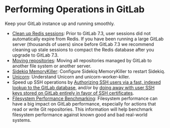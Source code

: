 # Performing Operations in GitLab

Keep your GitLab instance up and running smoothly.

- [Clean up Redis sessions](cleaning_up_redis_sessions.md): Prior to GitLab 7.3,
user sessions did not automatically expire from Redis. If
you have been running a large GitLab server (thousands of users) since before
GitLab 7.3 we recommend cleaning up stale sessions to compact the Redis
database after you upgrade to GitLab 7.3.
- [Moving repositories](moving_repositories.md): Moving all repositories managed
by GitLab to another file system or another server.
- [Sidekiq MemoryKiller](sidekiq_memory_killer.md): Configure Sidekiq MemoryKiller
to restart Sidekiq.
- [Unicorn](unicorn.md): Understand Unicorn and unicorn-worker-killer.
- Speed up SSH operations by [Authorizing SSH users via a fast,
indexed lookup to the GitLab database](fast_ssh_key_lookup.md), and/or
by [doing away with user SSH keys stored on GitLab entirely in favor
of SSH certificates](ssh_certificates.md).
- [Filesystem Performance Benchmarking](filesystem_benchmarking.md): Filesystem
performance can have a big impact on GitLab performance, especially for actions
that read or write Git repositories. This information will help benchmark
filesystem performance against known good and bad real-world systems.
